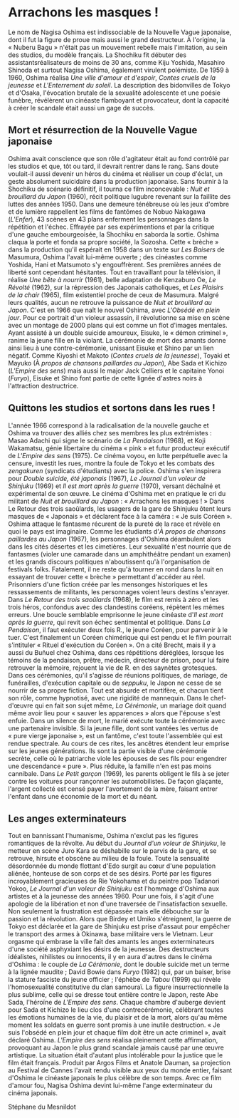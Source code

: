 # Arrachons les masques&nbsp;!

Le nom de Nagisa Oshima est indissociable de la Nouvelle Vague japonaise, dont il fut la figure de proue mais aussi le grand destructeur. À l'origine, la «&nbsp;Nuberu Bagu&nbsp;» n'était pas un mouvement rebelle mais l'imitation, au sein des studios, du modèle français. La Shochiku fit débuter des assistantsréalisateurs de moins de 30 ans, comme Kiju Yoshida, Masahiro Shinoda et surtout Nagisa Oshima, également virulent polémiste. De 1959 à 1960, Oshima réalisa *Une ville d'amour et d'espoir*, *Contes cruels de la jeunesse* et *L'Enterrement du soleil*. La description des bidonvilles de Tokyo et d'Osaka, l'évocation brutale de la sexualité adolescente et une poésie funèbre, révélèrent un cinéaste flamboyant et provocateur, dont la capacité à créer le scandale était aussi un gage de succès.

## Mort et résurrection de la Nouvelle Vague japonaise

Oshima avait conscience que son rôle d'agitateur était au fond contrôlé par les studios et que, tôt ou tard, il devrait rentrer dans le rang. Sans doute voulait-il aussi devenir un héros du cinéma et réaliser un coup d'éclat, un geste absolument suicidaire dans la production japonaise. Sans fournir à la Shochiku de scénario définitif, il tourna ce film inconcevable&nbsp;: *Nuit et brouillard du Japon* (1960), récit politique lugubre revenant sur la faillite des luttes des années 1950. Dans une demeure ténébreuse où les jeux d'ombre et de lumière rappellent les films de fantômes de Nobuo Nakagawa (*L'Enfer*), 43 scènes en 43 plans enferment les personnages dans la répétition et l'échec. Effrayée par ses expérimentions et par la critique d'une gauche embourgeoisée, la Shochiku en saborda la sortie. Oshima claqua la porte et fonda sa propre société, la Sozosha. Cette «&nbsp;brèche&nbsp;» dans la production qu'il espérait en 1958 dans un texte sur *Les Baisers* de Masumura, Oshima l'avait lui-même ouverte&nbsp;; des cinéastes comme Yoshida, Hani et Matsumoto s'y engouffrèrent. Ses premières années de liberté sont cependant hésitantes. Tout en travaillant pour la télévision, il réalise *Une bête à nourrir* (1961), belle adaptation de Kenzaburo Oe, *Le Révolté* (1962), sur la répression des Japonais catholiques, et *Les Plaisirs de la chair* (1965), film existentiel proche de ceux de Masumura. Malgré leurs qualités, aucun ne retrouve la puissance de *Nuit et brouillard au Japon*. C'est en 1966 que naît le nouvel Oshima, avec *L'Obsédé en plein jour*. Pour ce portrait d'un violeur assassin, il révolutionne sa mise en scène avec un montage de 2000 plans qui est comme un flot d'images mentales. Ayant assisté à un double suicide amoureux, Eisuke, le «&nbsp;démon criminel&nbsp;», ranime la jeune fille en la violant. La cérémonie de mort des amants donne ainsi lieu à une contre-cérémonie, unissant Eisuke et Shino par un lien négatif. Comme Kiyoshi et Makoto (*Contes cruels de la jeunesse*), Toyaki et Mayuko (À *propos de chansons paillardes au Japon*), Abe Sada et Kichizo (*L'Empire des sens*) mais aussi le major Jack Celliers et le capitaine Yonoi (*Furyo*), Eisuke et Shino font partie de cette lignée d'astres noirs à l'attraction destructrice.

## Quittons les studios et sortons dans les rues&nbsp;!

L'année 1966 correspond à la radicalisation de la nouvelle gauche et Oshima va trouver des alliés chez ses membres les plus extrémistes&nbsp;: Masao Adachi qui signe le scénario de *La Pendaison* (1968), et Koji Wakamatsu, génie libertaire du cinéma «&nbsp;pink&nbsp;» et futur producteur exécutif de *L'Empire des sens* (1975). Ce cinéma voyou, en lutte perpétuelle avec la censure, investit les rues, montre la foule de Tokyo et les combats des *zengakuren* (syndicats d'étudiants) avec la police. Oshima s'en inspirera pour *Double suicide, été japonais* (1967), *Le Journal d'un voleur de Shinjuku* (1969) et *Il est mort après la guerre* (1970), versant déchaîné et expérimental de son œuvre. Le cinéma d'Oshima met en pratique le cri du militant de *Nuit et brouillard au Japon*&nbsp;: «&nbsp;Arrachons les masques&nbsp;!&nbsp;» Dans Le Retour des trois saoûlards, les usagers de la gare de Shinjuku ôtent leurs masques de «&nbsp;Japonais&nbsp;» et déclarent face à la caméra&nbsp;: «&nbsp;Je suis Coréen&nbsp;». Oshima attaque le fantasme récurent de la pureté de la race et révèle en quoi le pays est imaginaire. Comme les étudiants d'*À propos de chansons paillardes au Japon* (1967), les personnages d'Oshima déambulent alors dans les cités désertes et les cimetières. Leur sexualité n'est nourrie que de fantasmes (violer une camarade dans un amphithéâtre pendant un examen) et les grands discours politiques n'aboutissent qu'à l'organisation de festivals folks. Fatalement, il ne reste qu'à tourner en rond dans la nuit en essayant de trouver cette «&nbsp;brèche&nbsp;» permettant d'accéder au réel. Prisonniers d'une fiction créée par les mensonges historiques et les ressassements de militants, les personnages voient leurs destins s'enrayer. Dans *Le Retour des trois saoûlards* (1968), le film est remis à zéro et les trois héros, confondus avec des clandestins coréens, répètent les mêmes erreurs. Une boucle semblable emprisonne le jeune cinéaste d'*Il est mort après la guerre*, qui revit son échec sentimental et politique. Dans *La Pendaison*, il faut exécuter deux fois R., le jeune Coréen, pour parvenir à le tuer. C'est finalement un Coréen chimérique qui est pendu et le film pourrait s'intituler «&nbsp;Rituel d'exécution du Coréen&nbsp;». On a cité Brecht, mais il y a aussi du Buñuel chez Oshima, dans ces répétitions déréglées, lorsque les témoins de la pendaison, prêtre, médecin, directeur de prison, pour lui faire retrouver la mémoire, rejouent la vie de R. en des saynètes grotesques. Dans ces cérémonies, qu'il s'agisse de réunions politiques, de mariage, de funérailles, d'exécution capitale ou de *seppuku*, le Japon ne cesse de se nourrir de sa propre fiction. Tout est absurde et mortifère, et chacun tient son rôle, comme hypnotisé, avec une rigidité de mannequin. Dans le chef-d'œuvre qui en fait son sujet même, *La Cérémonie*, un mariage doit quand même avoir lieu pour «&nbsp;sauver les apparences&nbsp;» alors que l'épouse s'est enfuie. Dans un silence de mort, le marié exécute toute la cérémonie avec une partenaire invisible. Si la jeune fille, dont sont vantées les vertus de «&nbsp;pure vierge japonaise&nbsp;», est un fantôme, c'est toute l'assemblée qui est rendue spectrale. Au cours de ces rites, les ancêtres étendent leur emprise sur les jeunes générations. Ils sont la partie visible d'une cérémonie secrète, celle où le patriarche viole les épouses de ses fils pour engendrer une descendance «&nbsp;pure&nbsp;». Plus réduite, la famille n'en est pas moins cannibale. Dans *Le Petit garçon* (1969), les parents obligent le fils à se jeter contre les voitures pour rançonner les automobilistes. De façon glaçante, l'argent collecté est censé payer l'avortement de la mère, faisant entrer l'enfant dans une économie de la mort et du néant.

## Les anges exterminateurs

Tout en bannissant l'humanisme, Oshima n'exclut pas les figures romantiques de la révolte. Au début du *Journal d'un voleur de Shinjuku*, le metteur en scène Juro Kara se déshabille sur le parvis de la gare, et se retrouve, hirsute et obscène au milieu de la foule. Toute la sensualité désordonnée du monde flottant d'Edo surgit au cœur d'une population aliénée, honteuse de son corps et de ses désirs. Porté par les figures incroyablement gracieuses de Rie Yokohama et du peintre pop Tadanori Yokoo, *Le Journal d'un voleur de Shinjuku* est l'hommage d'Oshima aux artistes et à la jeunesse des années 1960. Pour une fois, il s'agit d'une apologie de la libération et non d'une traversée de l'insatisfaction sexuelle. Non seulement la frustration est dépassée mais elle débouche sur la passion et la révolution. Alors que Birdey et Umiko s'étreignent, la guerre de Tokyo est déclarée et la gare de Shinjuku est prise d'assaut pour empêcher le transport des armes à Okinawa, base militaire vers le Vietnam. Leur orgasme qui embrase la ville fait des amants les anges exterminateurs d'une société asphyxiant les désirs de la jeunesse. Des destructeurs idéalistes, nihilistes ou innocents, il y en aura d'autres dans le cinéma d'Oshima&nbsp;: le couple de *La Cérémonie*, dont le double suicide met un terme à la lignée maudite&nbsp;; David Bowie dans *Furyo* (1982) qui, par un baiser, brise la stature fasciste du jeune officier&nbsp;; l'éphèbe de *Tabou* (1999) qui révèle l'homosexualité constitutive du clan samouraï. La figure insurrectionnelle la plus sublime, celle qui se dresse tout entière contre le Japon, reste Abe Sada, l'héroïne de *L'Empire des sens*. Chaque chambre d'auberge devient pour Sada et Kichizo le lieu clos d'une contrecérémonie, célébrant toutes les émotions humaines de la vie, du plaisir et de la mort, alors qu'au même moment les soldats en guerre sont promis à une inutile destruction. «&nbsp;Je suis l'obsédé en plein jour et chaque film doit être un acte criminel&nbsp;», avait déclaré Oshima. *L'Empire des sens* réalisa pleinement cette affirmation, provoquant au Japon le plus grand scandale jamais causé par une œuvre artistique. La situation était d'autant plus intolérable pour la justice que le film était français. Produit par Argos Films et Anatole Dauman, sa projection au Festival de Cannes l'avait rendu visible aux yeux du monde entier, faisant d'Oshima le cinéaste japonais le plus célèbre de son temps. Avec ce film d'amour fou, Nagisa Oshima devint lui-même l'ange exterminateur du cinéma japonais.

Stéphane du Mesnildot